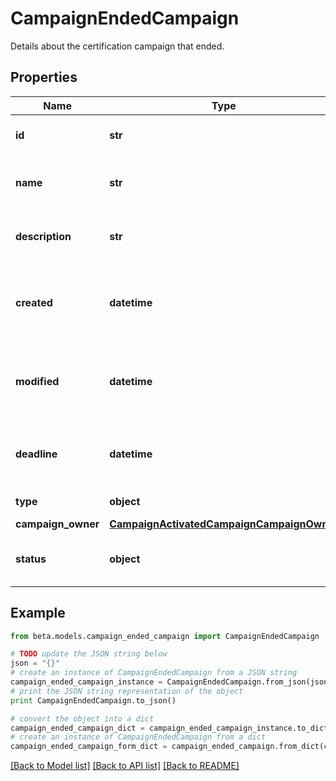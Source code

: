 # CampaignEndedCampaign

Details about the certification campaign that ended.

## Properties
Name | Type | Description | Notes
------------ | ------------- | ------------- | -------------
**id** | **str** | Unique ID for the campaign. | 
**name** | **str** | The human friendly name of the campaign. | 
**description** | **str** | Extended description of the campaign. | 
**created** | **datetime** | The date and time the campaign was created. | 
**modified** | **datetime** | The date and time the campaign was last modified. | [optional] 
**deadline** | **datetime** | The date and time the campaign is due. | 
**type** | **object** | The type of campaign. | 
**campaign_owner** | [**CampaignActivatedCampaignCampaignOwner**](CampaignActivatedCampaignCampaignOwner.md) |  | 
**status** | **object** | The current status of the campaign. | 

## Example

```python
from beta.models.campaign_ended_campaign import CampaignEndedCampaign

# TODO update the JSON string below
json = "{}"
# create an instance of CampaignEndedCampaign from a JSON string
campaign_ended_campaign_instance = CampaignEndedCampaign.from_json(json)
# print the JSON string representation of the object
print CampaignEndedCampaign.to_json()

# convert the object into a dict
campaign_ended_campaign_dict = campaign_ended_campaign_instance.to_dict()
# create an instance of CampaignEndedCampaign from a dict
campaign_ended_campaign_form_dict = campaign_ended_campaign.from_dict(campaign_ended_campaign_dict)
```
[[Back to Model list]](../README.md#documentation-for-models) [[Back to API list]](../README.md#documentation-for-api-endpoints) [[Back to README]](../README.md)


